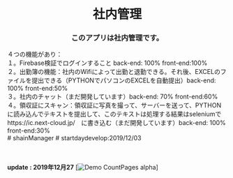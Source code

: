 <h1 align="center">社内管理</h1>

<h3 align="center">
  このアプリは社内管理です。<br/>
  </h3>
  <span>
  ４つの機能があり：<br/>
  １。Firebase検証でログインすること back-end: 100% front-end:100% <br/> 
  ２。出勤簿の機能：社内のWifiによって出勤と退勤できる。それ後、EXCELのファイルを提出できる（PYTHONでパソコンのEXCELを自動提出）back-end: 100% front-end:50%<br/>
  ３。社内のチャット（まだ開発しています）back-end: 70% front-end:60%<br/>
  ４。領収証にスキャン：領収証に写真を撮って、サーバーを送って、PYTHONに読み込んでテキストを提出して、このテキストは処理する結果はseleniumでhttps://ic.next-cloud.jp/　に書き込む（まだ開発しています）back-end: 100% front-end:30%<br/>
# shainManager
# startdaydevelop:2019/12/03
  </span>

</br></br>
<b>update : 2019年12月27</b>
[![Demo CountPages alpha](https://im6.ezgif.com/tmp/ezgif-6-e946ee68ab0d.gif)]
